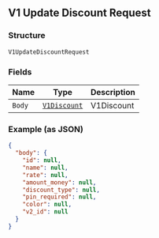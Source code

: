 ## V1 Update Discount Request

### Structure

`V1UpdateDiscountRequest`

### Fields

| Name | Type | Description |
|  --- | --- | --- |
| `Body` | [`V1Discount`](/doc/models/v1-discount.md) | V1Discount |

### Example (as JSON)

```json
{
  "body": {
    "id": null,
    "name": null,
    "rate": null,
    "amount_money": null,
    "discount_type": null,
    "pin_required": null,
    "color": null,
    "v2_id": null
  }
}
```

